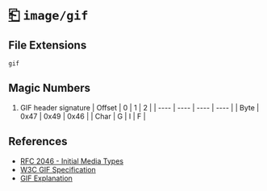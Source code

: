 # [⎗](../README.md) `image/gif`

## File Extensions

`gif`

## Magic Numbers

1. GIF header signature
   | Offset | 0 | 1 | 2 |
   | ---- | ---- | ---- | ---- |
   | Byte | 0x47 | 0x49 | 0x46 |
   | Char | G | I | F |

## References

- [RFC 2046 - Initial Media Types](https://datatracker.ietf.org/doc/html/rfc2046#section-3)
- [W3C GIF Specification](https://www.w3.org/Graphics/GIF/spec-gif89a.txt)
- [GIF Explanation](https://giflib.sourceforge.net/whatsinagif/bits_and_bytes.html)
